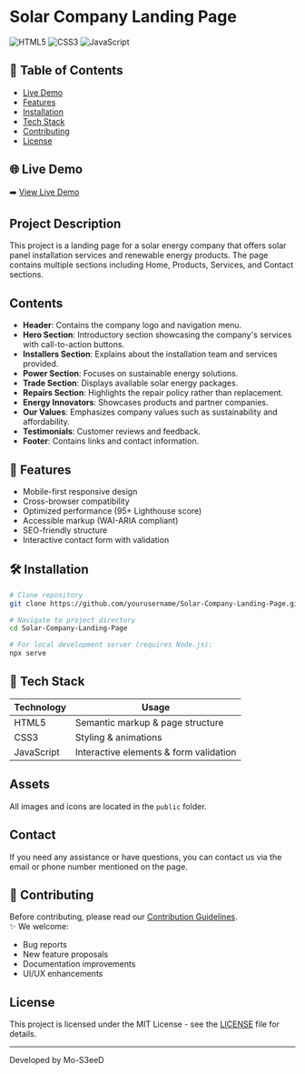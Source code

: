 # Solar Company Landing Page

![HTML5](https://img.shields.io/badge/HTML5-E34F26?style=flat&logo=html5&logoColor=white)
![CSS3](https://img.shields.io/badge/CSS3-1572B6?style=flat&logo=css3&logoColor=white)
![JavaScript](https://img.shields.io/badge/JavaScript-F7DF1E?style=flat&logo=javascript&logoColor=black)

## 📌 Table of Contents
- [Live Demo](#-live-demo)
- [Features](#-features)
- [Installation](#-installation)
- [Tech Stack](#-tech-stack)
- [Contributing](#-contributing)
- [License](#-license)

## 🌐 Live Demo
➡️ [View Live Demo](https://solar-cpy.netlify.app)

## Project Description
This project is a landing page for a solar energy company that offers solar panel installation services and renewable energy products. The page contains multiple sections including Home, Products, Services, and Contact sections.

## Contents
- **Header**: Contains the company logo and navigation menu.
- **Hero Section**: Introductory section showcasing the company's services with call-to-action buttons.
- **Installers Section**: Explains about the installation team and services provided.
- **Power Section**: Focuses on sustainable energy solutions.
- **Trade Section**: Displays available solar energy packages.
- **Repairs Section**: Highlights the repair policy rather than replacement.
- **Energy Innovators**: Showcases products and partner companies.
- **Our Values**: Emphasizes company values such as sustainability and affordability.
- **Testimonials**: Customer reviews and feedback.
- **Footer**: Contains links and contact information.

## 🚀 Features
- Mobile-first responsive design
- Cross-browser compatibility
- Optimized performance (95+ Lighthouse score)
- Accessible markup (WAI-ARIA compliant)
- SEO-friendly structure
- Interactive contact form with validation

## 🛠️ Installation
```bash
# Clone repository
git clone https://github.com/yourusername/Solar-Company-Landing-Page.git

# Navigate to project directory
cd Solar-Company-Landing-Page

# For local development server (requires Node.js):
npx serve
```

## 🔧 Tech Stack
| Technology | Usage |
|------------|-------|
| HTML5      | Semantic markup & page structure |
| CSS3       | Styling & animations |
| JavaScript | Interactive elements & form validation |

## Assets
All images and icons are located in the `public` folder.

## Contact
If you need any assistance or have questions, you can contact us via the email or phone number mentioned on the page.

## 🤝 Contributing
Before contributing, please read our [Contribution Guidelines](CONTRIBUTING.md).  
✨ We welcome:
- Bug reports
- New feature proposals
- Documentation improvements
- UI/UX enhancements

## License
This project is licensed under the MIT License - see the [LICENSE](LICENSE) file for details.

---
Developed by Mo-S3eeD 
